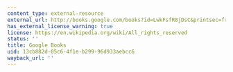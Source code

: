 ```yaml
---
content_type: external-resource
external_url: http://books.google.com/books?id=LwkFsfR8jDsC&printsec=frontcover#v=onepage&q&f=false
has_external_license_warning: true
license: https://en.wikipedia.org/wiki/All_rights_reserved
status: ''
title: Google Books
uid: 13cb882d-05c6-4f1e-b299-96d933aebcc6
wayback_url: ''
---
```

